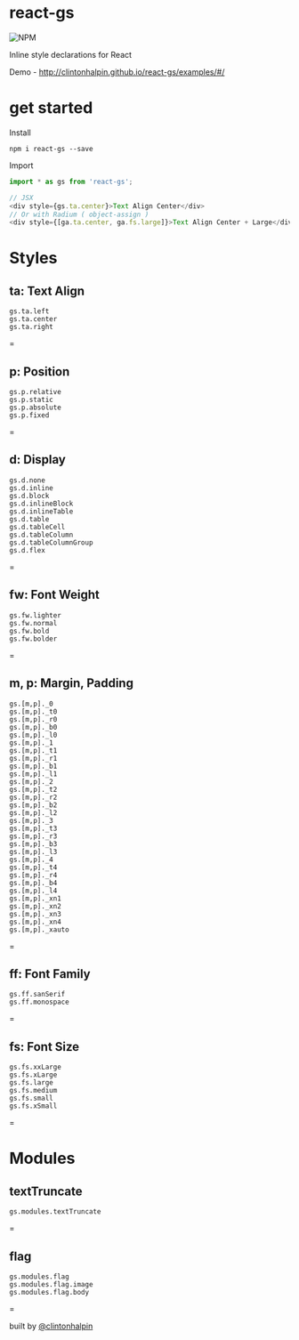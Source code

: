 # react-gs

![NPM](https://img.shields.io/npm/v/react-gs.svg)
    
Inline style declarations for React

Demo - http://clintonhalpin.github.io/react-gs/examples/#/

# get started

Install
```
npm i react-gs --save
```

Import
```javascript
import * as gs from 'react-gs';

// JSX
<div style={gs.ta.center}>Text Align Center</div>
// Or with Radium ( object-assign )
<div style={[ga.ta.center, ga.fs.large]}>Text Align Center + Large</div>
```

# Styles

## ta: Text Align

```
gs.ta.left
gs.ta.center
gs.ta.right
```

=

## p: Position

```
gs.p.relative
gs.p.static
gs.p.absolute
gs.p.fixed
```

=

## d: Display

```
gs.d.none
gs.d.inline
gs.d.block
gs.d.inlineBlock
gs.d.inlineTable
gs.d.table
gs.d.tableCell
gs.d.tableColumn
gs.d.tableColumnGroup
gs.d.flex
```

=

## fw: Font Weight
```
gs.fw.lighter
gs.fw.normal
gs.fw.bold
gs.fw.bolder
```
=

## m, p: Margin, Padding

```
gs.[m,p]._0
gs.[m,p]._t0
gs.[m,p]._r0
gs.[m,p]._b0
gs.[m,p]._l0
gs.[m,p]._1
gs.[m,p]._t1
gs.[m,p]._r1
gs.[m,p]._b1
gs.[m,p]._l1
gs.[m,p]._2
gs.[m,p]._t2
gs.[m,p]._r2
gs.[m,p]._b2
gs.[m,p]._l2
gs.[m,p]._3
gs.[m,p]._t3
gs.[m,p]._r3
gs.[m,p]._b3
gs.[m,p]._l3
gs.[m,p]._4
gs.[m,p]._t4
gs.[m,p]._r4
gs.[m,p]._b4
gs.[m,p]._l4
gs.[m,p]._xn1
gs.[m,p]._xn2
gs.[m,p]._xn3
gs.[m,p]._xn4
gs.[m,p]._xauto
```
=

## ff: Font Family

```
gs.ff.sanSerif
gs.ff.monospace
```
=

## fs: Font Size

```
gs.fs.xxLarge
gs.fs.xLarge
gs.fs.large
gs.fs.medium
gs.fs.small
gs.fs.xSmall
```

=
# Modules

## textTruncate
 
```
gs.modules.textTruncate
```

=

## flag

```
gs.modules.flag
gs.modules.flag.image
gs.modules.flag.body
```
=

built by [@clintonhalpin](http://clintonhalpin.com)
